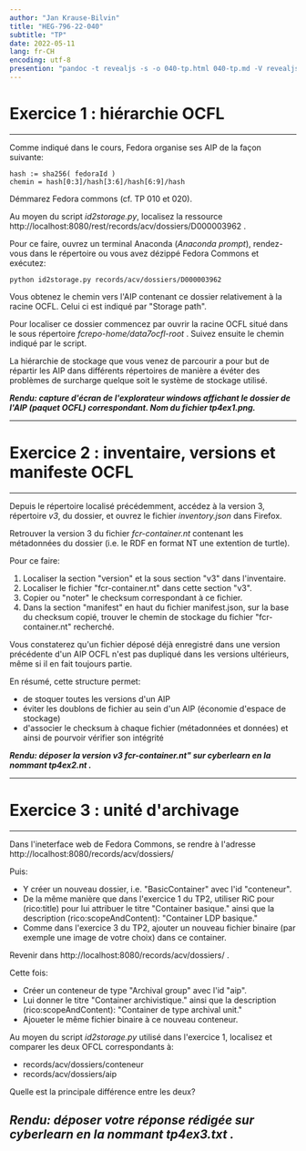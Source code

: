 ```yaml
---
author: "Jan Krause-Bilvin"
title: "HEG-796-22-040"
subtitle: "TP"
date: 2022-05-11
lang: fr-CH
encoding: utf-8
presention: "pandoc -t revealjs -s -o 040-tp.html 040-tp.md -V revealjs-url=reveal.js -V theme=white --katex; pandoc -t html5 -o 040-tp.pdf 040-tp.md"
---
```


# Exercice 1 : hiérarchie OCFL

---

Comme indiqué dans le cours, Fedora organise ses AIP de la façon suivante:

```
hash := sha256( fedoraId )
chemin = hash[0:3]/hash[3:6]/hash[6:9]/hash
```

Démmarez Fedora commons (cf. TP 010 et 020).

Au moyen du script *id2storage.py*, localisez la ressource http://localhost:8080/rest/records/acv/dossiers/D000003962 .

Pour ce faire, ouvrez un terminal Anaconda (*Anaconda prompt*), rendez-vous dans le répertoire ou vous avez dézippé Fedora Commons et exécutez:

```
python id2storage.py records/acv/dossiers/D000003962
```

Vous obtenez le chemin vers l'AIP contenant ce dossier relativement à la racine OCFL. Celui ci est indiqué par "Storage path".

Pour localiser ce dossier commencez par ouvrir la racine OCFL situé dans le sous répertoire *fcrepo-home/data7ocfl-root* . Suivez ensuite le chemin indiqué par le script.

La hiérarchie de stockage que vous venez de parcourir a pour but de répartir les AIP dans différents répertoires de manière a évéter des problèmes de surcharge quelque soit le système de stockage utilisé.

***Rendu: capture d'écran de l'explorateur windows affichant le dossier de l'AIP (paquet OCFL) correspondant. Nom du fichier tp4ex1.png.***

---

# Exercice 2 : inventaire, versions et manifeste OCFL

---

Depuis le répertoire localisé précédemment, accédez à la version 3, répertoire *v3*, du dossier, et ouvrez le fichier *inventory.json* dans Firefox.

Retrouver  la version 3 du fichier *fcr-container.nt* contenant les métadonnées du dossier (i.e. le RDF en format NT une extention de turtle).

Pour ce faire:

1. Localiser la section "version" et la sous section "v3" dans l'inventaire.
2. Localiser le fichier "fcr-container.nt" dans cette section "v3".
3. Copier ou "noter" le checksum correspondant à ce fichier.
4. Dans la section "manifest" en haut du fichier manifest.json, sur la base du checksum copié, trouver le chemin de stockage du fichier "fcr-container.nt" recherché.

Vous constaterez qu'un fichier déposé déjà enregistré dans une version précédente d'un AIP OCFL n'est pas dupliqué dans les versions ultérieurs, même si il en fait toujours partie.

En résumé, cette structure permet:
* de stoquer toutes les versions d'un AIP
* éviter les doublons de fichier au sein d'un AIP (économie d'espace de stockage) 
* d'associer le checksum à chaque fichier (métadonnées et données) et ainsi de pourvoir vérifier son intégrité 

***Rendu: déposer la version v3 fcr-container.nt" sur cyberlearn en la nommant tp4ex2.nt .***

---


# Exercice 3 : unité d'archivage

---

Dans l'ineterface web de Fedora Commons, se rendre à l'adresse http://localhost:8080/records/acv/dossiers/

Puis:

* Y créer un nouveau dossier, i.e. "BasicContainer" avec l'id "conteneur". 
* De la même manière que dans l'exercice 1 du TP2, utiliser RiC pour (rico:title) pour lui attribuer le titre "Container basique." ainsi que la description (rico:scopeAndContent): "Container LDP basique." 
* Comme dans l'exercice 3 du TP2, ajouter un nouveau fichier binaire (par exemple une image de votre choix) dans ce container.

Revenir dans http://localhost:8080/records/acv/dossiers/ .

Cette fois:

* Créer un conteneur de type "Archival group" avec l'id "aip".
* Lui donner le titre "Container archivistique." ainsi que la description (rico:scopeAndContent): "Container de type archival unit." 
* Ajoueter le même fichier binaire à ce nouveau conteneur.

Au moyen du script *id2storage.py* utilisé dans l'exercice 1, localisez et comparer les deux OFCL correspondants à:

* records/acv/dossiers/conteneur
* records/acv/dossiers/aip 

Quelle est la principale différence entre les deux? 

***Rendu: déposer votre réponse rédigée sur cyberlearn en la nommant tp4ex3.txt .***
---

